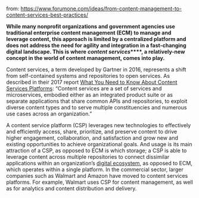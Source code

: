 from: https://www.forumone.com/ideas/from-content-management-to-content-services-best-practices/

**While many nonprofit organizations and government agencies use traditional enterprise content management (ECM) to manage and leverage content, this approach is limited by a centralized platform and does not address the need for agility and integration in a fast-changing digital landscape. This is where** **_content services_****, a relatively-new concept in the world of content management, comes into play.**

Content services, a term developed by Gartner in 2016, represents a shift from self-contained systems and repositories to open services. As described in their 2017 report [What You Need to Know About Content Services Platforms](https://www.gartner.com/en/documents/3664418): “Content services are a set of services and microservices, embodied either as an integrated product suite or as separate applications that share common APIs and repositories, to exploit diverse content types and to serve multiple constituencies and numerous use cases across an organization.”

A content service platform (CSP) leverages new technologies to effectively and efficiently access, share, prioritize, and preserve content to drive higher engagement, collaboration, and satisfaction and grow new and existing opportunities to achieve organizational goals. And usage is its main attraction of a CSP, as opposed to ECM is which storage; a CSP is able to leverage content across multiple repositories to connect dissimilar applications within an organization’s [digital ecosystem](https://www.forumone.com/ideas/mapping-your-digital-ecosystem/), as opposed to ECM, which operates within a single platform. In the commercial sector, larger companies such as Walmart and Amazon have moved to content services platforms. For example, Walmart uses CSP for content management, as well as for analytics and content distribution and delivery.


